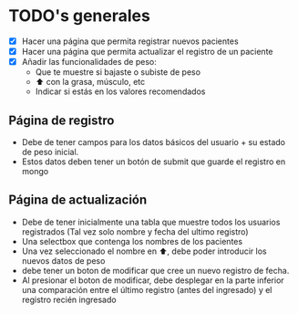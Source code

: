 # TODO's generales

- [x] Hacer una página que permita  registrar nuevos pacientes
- [x] Hacer una página que permita actualizar el registro de un paciente
- [x] Añadir las funcionalidades de peso:
    - Que te muestre si bajaste o subiste de peso
    - ⬆ con la grasa, músculo, etc
    - Indicar si estás en los valores recomendados

## Página de registro

- Debe de tener campos para los datos básicos del usuario + su estado de peso inicial.
- Estos datos deben tener un botón de submit que guarde el registro en mongo

## Página de actualización

- Debe de tener inicialmente una tabla que muestre todos los usuarios registrados 
    (Tal vez solo nombre y fecha del ultimo registro)
- Una selectbox que contenga los nombres de los pacientes
- Una vez seleccionado el nombre en ⬆, debe poder introducir los nuevos datos de peso
- debe tener un boton de modificar que cree un nuevo registro de fecha.
- Al presionar el boton de modificar, debe desplegar en la parte inferior
    una comparación entre  el último registro (antes del ingresado) y el 
    registro recién ingresado